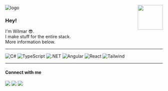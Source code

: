![logo](https://img.shields.io/badge/wilmarjongkind-100000?style=for-the-badge&logo=github&logoColor=white)
[<img src="https://i.giphy.com/media/ckMkDR1SKAr7v8AaN4/giphy.webp" width="80" align="right">](https://arcady.nl)

### Hey!

I'm Wilmar 😎.\
I make stuff for the entire stack.\
More information below.

<hr>

![C#](https://img.shields.io/badge/C%23-239120?style=flat-square&logo=c-sharp&logoColor=white)
![TypeScript](https://img.shields.io/badge/TypeScript-007ACC?style=flat-square&logo=typescript&logoColor=white)
![.NET](https://img.shields.io/badge/.NET-5C2D91?style=flat-square&logo=.net&logoColor=white)
![Angular](https://img.shields.io/badge/Angular-DD0031?style=flat-square&logo=angular&logoColor=white)
![React](https://img.shields.io/badge/React-20232A?style=flat-square&logo=react&logoColor=61DAFB)
![Tailwind](https://img.shields.io/badge/Tailwind_CSS-38B2AC?style=flat-square&logo=tailwind-css&logoColor=white)

<hr>

#### Connect with me

[<img src="https://img.shields.io/badge/LinkedIn-0077B5?style=for-the-badge&logo=linkedin&logoColor=white"/>](https://www.linkedin.com/in/wilmar-jongkind-b17094181/)
[<img src="https://img.shields.io/badge/Gmail-D14836?style=for-the-badge&logo=gmail&logoColor=white"/>](mailto:wilmarjongkind@gmail.com)
[<img src="https://img.shields.io/badge/Spotify-1ED760?&style=for-the-badge&logo=spotify&logoColor=white"/>](https://open.spotify.com/user/wilmar.jongkind?si=28735761df8242a4)
